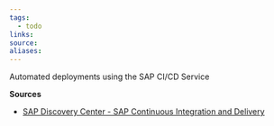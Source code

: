 ```yaml
---
tags:
  - todo
links:
source:
aliases:
---
```

Automated deployments using the SAP CI/CD Service

**Sources**
- [SAP Discovery Center - SAP Continuous Integration and Delivery](https://discovery-center.cloud.sap/serviceCatalog/continuous-integration--delivery?region=all)